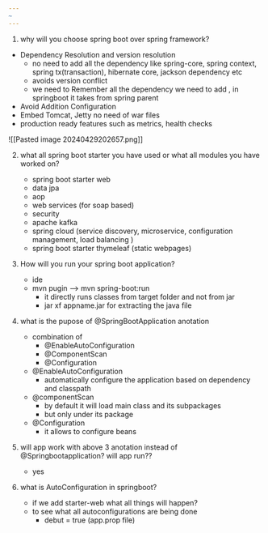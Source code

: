 ```yaml
---
~
---
```

1. why will you choose spring boot over spring framework? 
- Dependency Resolution and version resolution
	- no need to add all the dependency like spring-core, spring context, spring tx(transaction), hibernate core, jackson dependency etc
	- avoids version conflict
	- we need to Remember all the dependency we need to add , in springboot it takes from spring parent
- Avoid Addition Configuration 
- Embed Tomcat, Jetty no need of war files 
- production ready features such as metrics, health checks 

![[Pasted image 20240429202657.png]]

2. what all spring boot starter you have used or what all modules you have worked on? 
	- spring boot starter web
	- data jpa 
	- aop 
	- web services (for soap based) 
	- security 
	- apache kafka 
	- spring cloud (service discovery, microservice, configuration management, load balancing )
	- spring boot starter thymeleaf (static webpages)

3. How will you run your spring boot application? 
	- ide 
	- mvn pugin --> mvn spring-boot:run 
		- it directly runs classes from target folder and not from jar 
		- jar xf appname.jar   for extracting the java file

4. what is the pupose of @SpringBootApplication anotation 
	- combination of 
		- @EnableAutoConfiguration
		- @ComponentScan
		- @Configuration 
	- @EnableAutoConfiguration
		- automatically configure the application based on dependency and classpath
	- @componentScan 
		- by default it will load main class and its subpackages 
		- but only under its package 
	- @Configuration
		- it allows to configure beans 
5. will app work with above 3 anotation instead of @Springbootapplication? will app run??
	- yes 

6. what is AutoConfiguration in springboot? 
	- if we add starter-web what all things will happen? 
	- to see what all autoconfigurations are being done 
		- debut = true (app.prop file)
